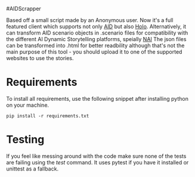#AIDScrapper

Based off a small script made by an Anonymous user. Now it's a full featured client which supports not only [AID][0] but also [Holo][0]. Alternatively, it can transform AID scenario objects in .scenario files for compatibility with the different AI Dynamic Storytelling platforms, speially [NAI][2]
The json files can be transformed into .html for better readbility although that's not the main purpose of this tool - you should upload it to one of the supported websites to use the stories.

# Requirements
To install all requirements, use the following snippet after installing python on your machine.

    pip install -r requirements.txt


# Testing
If you feel like messing around with the code make sure none of the tests are failing using the *test* command. It uses pytest if you have it installed or unittest as a fallback.

[0]: https://play.aidungeon.io
[1]: https://www.writeholo.com
[2]: https://novelai.net
